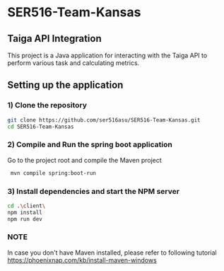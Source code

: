 # SER516-Team-Kansas
## Taiga API Integration
This project is a Java application for interacting with the Taiga API to perform various task and calculating metrics.
## Setting up the application
### 1) Clone the repository


   ```bash
 git clone https://github.com/ser516asu/SER516-Team-Kansas.git
   cd SER516-Team-Kansas
   ```

### 2) Compile and Run the spring boot application
Go to the project root and compile the Maven project
```bash
 mvn compile spring:boot-run
   ```
### 3) Install dependencies and start the NPM server


   ```bash
 cd .\client\
npm install
npm run dev
   ```

### NOTE
In case you don't have Maven installed, please refer to following tutorial
https://phoenixnap.com/kb/install-maven-windows
